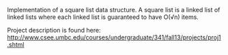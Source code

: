 Implementation of a square list data structure. 
A square list is a linked list of linked lists where each linked list is guaranteed to have O(√n) items.

Project description is found here: http://www.csee.umbc.edu/courses/undergraduate/341/fall13/projects/proj1.shtml
